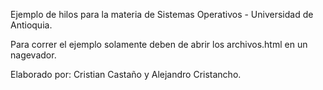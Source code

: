 Ejemplo de hilos para la materia de Sistemas Operativos - Universidad de Antioquia.

Para correr el ejemplo solamente deben de abrir los archivos.html en un nagevador.

Elaborado por: Cristian Castaño y Alejandro Cristancho.
